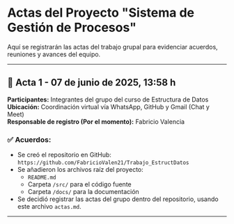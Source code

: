 # Actas del Proyecto "Sistema de Gestión de Procesos"

Aquí se registrarán las actas del trabajo grupal para evidenciar acuerdos, reuniones y avances del equipo.

---

## 📝 Acta 1 - 07 de junio de 2025, 13:58 h

**Participantes:** Integrantes del grupo del curso de Estructura de Datos  
**Ubicación:** Coordinación virtual vía WhatsApp, GitHub y Gmail (Chat y Meet)   
**Responsable de registro (Por el momento):** Fabricio Valencia

### ✅ Acuerdos:
- Se creó el repositorio en GitHub: `https://github.com/FabricioValen21/Trabajo_EstructDatos`
- Se añadieron los archivos raíz del proyecto:
  - `README.md`
  - Carpeta `/src/` para el código fuente
  - Carpeta `/docs/` para la documentación
- Se decidió registrar las actas del grupo dentro del repositorio, usando este archivo `actas.md`.

---
